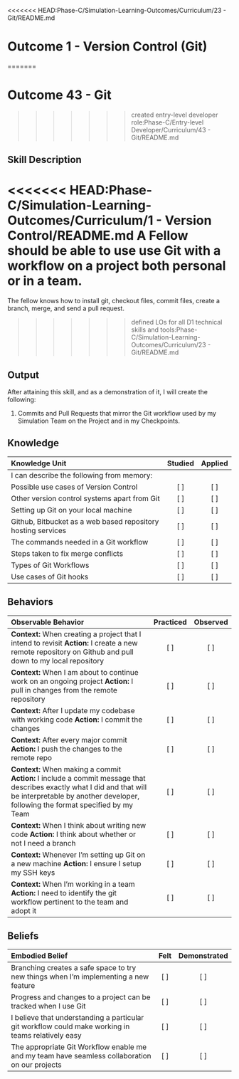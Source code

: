 <<<<<<< HEAD:Phase-C/Simulation-Learning-Outcomes/Curriculum/23 - Git/README.md
# Outcome 1 - Version Control (Git)
=======
# Outcome 43 - Git
>>>>>>> created entry-level developer role:Phase-C/Entry-level Developer/Curriculum/43 - Git/README.md

Skill Description
----------
<<<<<<< HEAD:Phase-C/Simulation-Learning-Outcomes/Curriculum/1 - Version Control/README.md
A Fellow should be able to use use Git with a workflow on a project both personal or in a team.
=======
The fellow knows how to install git, checkout files, commit files, create a branch, merge, and send a pull request.
>>>>>>> defined LOs for all D1 technical skills and tools:Phase-C/Simulation-Learning-Outcomes/Curriculum/23 - Git/README.md


Output
----------

After attaining this skill, and as a demonstration of it, I will create the following:

1. Commits and Pull Requests that mirror the Git workflow used by my Simulation Team on the Project and in my Checkpoints.


## Knowledge

| Knowledge Unit   |      Studied      | Applied |
|:-------------|:------------------:|:--------:|
| I can describe the following from memory: | | |
| Possible use cases of Version Control | [ ] | [ ] |
| Other version control systems apart from Git | [ ] | [ ] |
| Setting up Git on your local machine | [ ] | [ ] |
| Github, Bitbucket as a web based repository hosting services | [ ] | [ ] |
| The commands needed in a Git workflow | [ ] | [ ] |
| Steps taken to fix merge conflicts | [ ] | [ ] |
| Types of Git Workflows | [ ] | [ ] |
| Use cases of Git hooks | [ ] | [ ] |

## Behaviors

| Observable Behavior   |      Practiced      | Observed |
|:-------------|:------------------:|:--------:|
| **Context:** When creating a project that I intend to revisit **Action:** I create a new remote repository on Github and pull down to my local repository | [ ] | [ ] |
| **Context:** When I am about to continue work on an ongoing project **Action:** I pull in changes from the remote repository | [ ] | [ ] |
| **Context:** After I update my codebase with working code **Action:** I commit the changes | [ ] | [ ] |
| **Context:** After every major commit **Action:** I push the changes to the remote repo | [ ] | [ ] |
| **Context:** When making a commit **Action:** I include a commit message that describes exactly what I did and that will be interpretable by another developer, following the format specified by my Team | [ ] | [ ] |
| **Context:** When I think about writing new code **Action:** I think about whether or not I need a branch | [ ] | [ ] |
| **Context:** Whenever I’m setting up Git on a new machine **Action:** I ensure I setup my SSH keys | [ ] | [ ] |
| **Context:** When I’m working in a team **Action:** I need to identify the git workflow pertinent to the team and adopt it | [ ] | [ ] |

## Beliefs

| Embodied Belief   |      Felt      | Demonstrated |
|:-------------|:------------------:|:--------:|
| Branching creates a safe space to try new things when I’m implementing a new feature | [ ] | [ ] |
| Progress and changes to a project can be tracked when I use Git | [ ] | [ ] |
| I believe that understanding a particular git workflow could make working in teams relatively easy | [ ] | [ ] |
| The appropriate Git Workflow enable me and my team have seamless collaboration on our projects | [ ] | [ ] |
